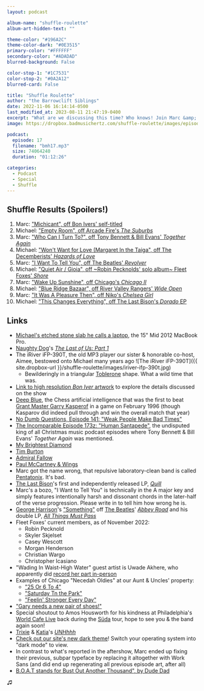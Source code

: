 ```yaml
---
layout: podcast

album-name: "shuffle-roulette"
album-art-hidden-text: ""

theme-color: "#196A2C"
theme-color-dark: "#0E3515"
primary-color: "#FFFFFF"
secondary-color: "#ADADAD"
blurred-background: False

color-stop-1: "#1C7531"
color-stop-2: "#0A2A12"
blurred-card: False

title: "Shuffle Roulette"
author: "the Barrowclift Siblings"
date: 2022-11-06 16:14:14-0500
last_modified_at: 2023-08-11 21:47:19-0400
excerpt: "What are we discussing this time? Who knows! Join Marc &amp; Michael as they click the “Shuffle” button and let fate decide."
image: https://dropbox.badmusichertz.com/shuffle-roulette/images/episode-art.jpg

podcast:
  episode: 17
  filename: "bmh17.mp3"
  size: 74064240
  duration: "01:12:26"

categories:
  - Podcast
  - Special
  - Shuffle
---
```


## Shuffle Results (Spoilers!)

1. Marc: ["Michicant", off Bon Ivers' self-titled](https://music.apple.com/us/album/michicant/438685974?i=438685993)
2. Michael: ["Empty Room", off Arcade Fire's *The Suburbs*](https://music.apple.com/us/album/empty-room/1252757950?i=1252758315)
3. Marc: ["Who Can I Turn To?", off Tony Bennett & Bill Evans' *Together Again*](https://music.apple.com/us/album/who-can-i-turn-to/1440772109?i=1440772325)
4. Michael: ["Won't Want for Love (Margaret In the Taiga", off The Decemberists' *Hazards of Love*](https://music.apple.com/us/album/wont-want-for-love-margaret-in-the-taiga/716161854?i=716162445)
5. Marc: ["I Want To Tell You", off The Beatles' *Revolver*](https://music.apple.com/us/album/i-want-to-tell-you-2022-mix/1642995371?i=1642995794)
6. Michael: ["Quiet Air / Gioia", off ~Robin Pecknolds' solo album~ Fleet Foxes' *Shore*](https://music.apple.com/us/album/quiet-air-gioia/1531283696?i=1531283947)
7. Marc: ["Wake Up Sunshine", off Chicago's *Chicago II*](https://music.apple.com/us/album/wake-up-sunshine-steven-wilson-remix/1195661599?i=1195661654)
8. Michael: ["Blue Ridge Bazaar", off River Valley Rangers' *Wide Open*](https://music.apple.com/us/album/blue-ridge-bazaar/1482955357?i=1482955365)
9. Marc: ["It Was A Pleasure Then", off Niko's *Chelsea Girl*](https://music.apple.com/us/album/it-was-a-pleasure-then/1469551646?i=1469551655)
10. Michael: ["This Changes Everything", off The Last Bison's *Dorado* EP](https://music.apple.com/us/album/this-changes-everything/966309509?i=966310090)

## Links

* [Michael's etched stone slab he calls a laptop](https://apple-history.com/mbp_retina), the 15" Mid 2012 MacBook Pro.
* [Naughty Dog](https://www.naughtydog.com)'s [*The Last of Us: Part 1*](https://en.wikipedia.org/wiki/The_Last_of_Us_Part_I)
* The iRiver iFP-390T, the old MP3 player our sister & honorable co-host, Aimee, bestowed onto Michael many years ago ![The iRiver iFP-390T]({{ site.dropbox-url }}/shuffle-roulette/images/iriver-ifp-390t.jpg)
  * Bewilderingly in a triangular [Toblerone](https://en.wikipedia.org/wiki/Toblerone) shape. What a wild time that was.
* [Link to high resolution *Bon Iver* artwork](https://dropbox.badmusichertz.com/shuffle-roulette/images/bon-iver.jpg) to explore the details discussed on the show
* [Deep Blue](https://en.wikipedia.org/wiki/Deep_Blue_(chess_computer)), the Chess artificial intelligence that was the first to beat [Grant Master Garry Kasperof](https://en.wikipedia.org/wiki/Garry_Kasparov) in a game on February 1996 (though Kasparov did indeed pull through and win the overall match that year)
* [No Dumb Questions, Episode 141: "Weak People Make Bad Times"](https://www.nodumbquestions.fm/listen/2022/9/15/141-weak-people-make-bad-times)
* [The Incomparable Episode 173z: "Human Santapede"](https://www.theincomparable.com/theincomparable/173z/), the undisputed king of all Christmas music podcast episodes where Tony Bennett & Bill Evans' *Together Again* was mentioned.
* [My Brightest Diamond](https://music.apple.com/us/artist/my-brightest-diamond/174818899)
* [Tim Burton](https://en.wikipedia.org/wiki/Tim_Burton)
* [Admiral Fallow](https://music.apple.com/us/artist/admiral-fallow/367498484)
* [Paul McCartney & Wings](https://music.apple.com/us/artist/paul-mccartney-wings/254653827)
* Marc got the name wrong, that repulsive laboratory-clean band is called [Pentatonix](https://music.apple.com/us/artist/pentatonix/466047278). It's bad.
* [The Last Bison](https://music.apple.com/us/artist/the-last-bison/570615842)'s first and independently released LP, [*Quill*](https://thelastbison.bandcamp.com/album/quill)
* Marc's a bozo, "I Want to Tell You" is technically in the A major key and simply features intentionally harsh and dissonant chords in the later-half of the verse progression. Please write in to tell him how wrong he is.
* [George Harrison](https://music.apple.com/us/artist/george-harrison/255233)'s ["Something"](https://music.apple.com/us/album/something-2019-mix/1474815798?i=1474815801) off [The Beatles](https://music.apple.com/us/artist/the-beatles/136975)' [*Abbey Road*](https://music.apple.com/us/album/abbey-road-2019-mix/1474815798) and his double LP, [*All Things Must Pass*](https://music.apple.com/us/album/all-things-must-pass-50th-anniversary/1570746863)
* Fleet Foxes' current members, as of November 2022:
  * Robin Pecknold
  * Skyler Skjelset
  * Casey Wescott
  * Morgan Henderson
  * Christian Wargo
  * Christopher Icasiano
* "Wading In Waist-High Water" guest artist is Uwade Akhere, who apparently did [record her part in-person](https://www.scribd.com/document/477015939/Fleet-Foxes-Artist-Statement)
* Examples of Chicago "Necedah Oldies" at our Aunt & Uncles' property:
  - ["25 Or 6 To 4"](https://music.apple.com/us/album/25-or-6-to-4-remastered/1109524974?i=1109525790)
  - ["Saturday Tn the Park"](https://music.apple.com/us/album/saturday-in-the-park-remastered/1109527656?i=1109528209)
  - ["Feelin' Stronger Every Day"](https://music.apple.com/us/album/feelin-stronger-every-day/28055301?i=28055330)
* ["Gary needs a new pair of shoes!"](https://www.youtube.com/watch?v=L7S9inImS2k)
* Special shoutout to Amos Housworth for his kindness at Philadelphia's [World Cafe Live](https://worldcafelive.com/) back during the [Süda](https://music.apple.com/us/album/s%C3%BCda/1434243723) tour, hope to see you & the band again soon!
* [Trixie](https://trixiemattel.com) & [Katia](https://welovekatya.com)'s [*UNHhhh*](https://www.youtube.com/watch?v=3NnBs6N__u4&list=PLhgFEi9aNUb2BNrIEecCGXApgeX7Yjwz8)
* [Check out our site's new dark theme](https://badmusichertz.com)! Switch your operating system into "dark mode" to view.
* In contrast to what's reported in the aftershow, Marc ended up fixing their previous, subpar typeface by replacing it altogether with Work Sans (and did end up regenerating all previous episode art, after all)
* [B.O.A.T stands for Bust Out Another Thousand", by Dude Dad](https://www.youtube.com/shorts/jK2cGe2QO50)

♫︎